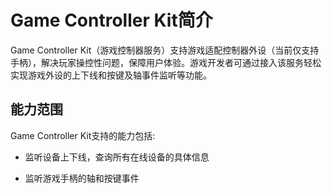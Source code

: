 # Game Controller Kit简介
<!--Kit: Game Controller Kit-->
<!--Subsystem: Game-->
<!--Owner: @zhaoshuhao123-->
<!--Designer: @wudejun2025-->
<!--Tester: @csp1992-->
<!--Adviser: @luwy2025-->

Game Controller Kit（游戏控制器服务）支持游戏适配控制器外设（当前仅支持手柄），解决玩家操控性问题，保障用户体验。游戏开发者可通过接入该服务轻松实现游戏外设的上下线和按键及轴事件监听等功能。


## 能力范围

Game Controller Kit支持的能力包括:

- 监听设备上下线，查询所有在线设备的具体信息

- 监听游戏手柄的轴和按键事件
